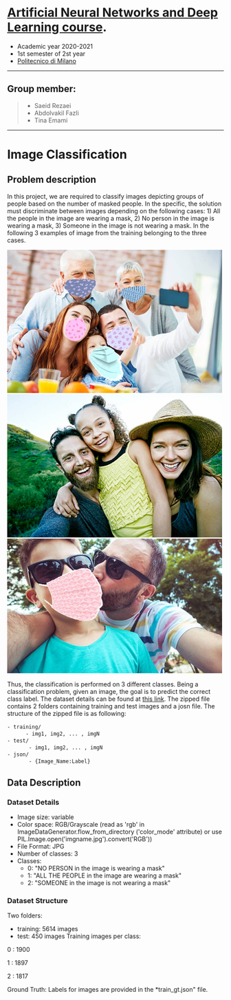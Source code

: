
[Artificial Neural Networks and Deep Learning course](http://chrome.ws.dei.polimi.it/index.php?title=Artificial_Neural_Networks_and_Deep_Learning).
=
- Academic year 2020-2021
- 1st semester of 2st year
- [Politecnico di Milano](https://www.polimi.it/)

________________________
 Group member:
 -
> - Saeid Rezaei
> - Abdolvakil Fazli
> - Tina Emami

________________________

# Image Classification

## Problem description
In this project, we are required to classify images depicting groups of people based on the number of masked people. In the specific, the solution must discriminate between images depending on the following cases: 1) All the people in the image are wearing a mask, 2) No person in the image is wearing a mask, 3) Someone in the image is not wearing a mask. In the following 3 examples of image from the training belonging to the three cases.
 <p float="left">
  <img src="Images/10362.jpg" width="500" />
  <img src="Images/10378.jpg" width=500 /> 
  <img src="Images/10003.jpg" width=500 />
</p>

Thus, the classification is performed on 3 different classes. Being a classification problem, given an image, the goal is to predict the correct class label. The dataset details can be found at [this link](https://drive.google.com/file/d/1yNtUs8cSyqo_WGGEWdIdCZB7SL4ausdD/view?usp=sharing). The zipped file contains 2 folders containing training and test images and a josn file. The structure of the zipped file is as following: 

```
- training/
      - img1, img2, ... , imgN
- test/
       - img1, img2, ... , imgN
- json/
       - {Image_Name:Label}
```

## Data Description
### Dataset Details

* Image size: variable
* Color space: RGB/Grayscale (read as 'rgb' in ImageDataGenerator.flow_from_directory ('color_mode' attribute) or use PIL.Image.open('imgname.jpg').convert('RGB'))
* File Format: JPG
* Number of classes: 3
* Classes:
    * 0: "NO PERSON in the image is wearing a mask"
   *  1: "ALL THE PEOPLE in the image are wearing a mask"
   *  2: "SOMEONE in the image is not wearing a mask"

### Dataset Structure
Two folders:
* training: 5614 images
* test: 450 images
Training images per class:

0 : 1900

1 : 1897

2 : 1817

Ground Truth:
Labels for images are provided in the *train_gt.json" file.







